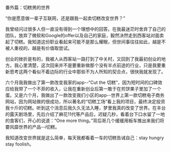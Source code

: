 番外篇：切糕男的世界

“你是愿意做一辈子互联网，还是跟我一起卖切糕改变世界？”

我曾经问过很多人但一直没有得到一个理想中的回答。在我最迷茫时舍弃了自己的团队，放弃了微软和Google的offer以及自己的家庭，毅然决然走到西客站对面卖起了切糕。我知道这份职业看起来可能不是那么耀眼，但世间事往往如此，越是不被人重视的，越是有价值取尝试。

创业的挫折是有的，我被人从西客站一路打到了中关村，又回到了我最初创业的地方。我心里清楚，这次回来并不是要重新做那个没有半点前途的行业，只是我要重新思考这两个看似不着边际的行业中那些不为人所知的契合点，很快我就发现了。

六个月我我做出了第一款改变我家的app--“Cut the 切糕”，因为短时间的口碑效应给我带了一个不菲的收入，让我在重新创业后第一敢于在煎饼果子里加了一个蛋。又是六个月，我做出了一款改变我们小区的app--世界上第一款切糕电子商务网站，因为网站做的很成功，所以著名的“切糕工场”看上我的项目，最终决定投资我十斤的切糕。听到这个消息后我久久无法入睡，梦里我真的改变了世界。在丰台的露天剧场里，先后介绍了麻花11代等产品后，迟疑几秒，看着台下口水留了一地的食客们，开心的说道：“One more thing。”背后哥几个缓缓用板车推出来我们将要风靡世界的产品--i切糕。

我知道改变世界就是这么简单，每天我都看着一车的切糕告诫自己：stay hungry stay foolish。
